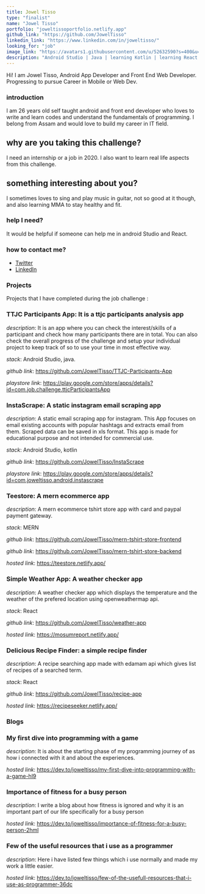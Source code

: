 ```yaml
---
title: Jowel Tisso
type: "finalist"
name: "Jowel Tisso"
portfolio: "joweltissoportfolio.netlify.app"
github_link: "https://github.com/JowelTisso"
linkedin_link: "https://www.linkedin.com/in/joweltisso/"
looking_for: "job"
image_link: "https://avatars1.githubusercontent.com/u/52632590?s=400&u=591f8558da75762e94b5067612bf3543776e024f&v=4"
description: "Android Studio | Java | learning Kotlin | learning React | learning JavaScript"
---
```


Hi! I am Jowel Tisso, Android App Developer and Front End Web Developer. Progressing to pursue Career in Mobile or Web Dev.

### introduction

I am 26 years old self taught android and front end developer who loves to write and learn codes and understand the fundamentals of programming. I belong from Assam and would love to build my career in IT field.

## why are you taking this challenge?

I need an internship or a job in 2020.
I also want to learn real life aspects from this challenge.

## something interesting about you?

I sometimes loves to sing and play music in guitar, not so good at it though, and also learning MMA to stay healthy and fit.

### help I need?

It would be helpful if someone can help me in android Studio and React.

### how to contact me?

- [Twitter](https://twitter.com/joweltisso)
- [LinkedIn](https://www.linkedin.com/in/joweltisso)

### Projects

Projects that I have completed during the job challenge :

### TTJC Participants App: It is a ttjc participants analysis app

_description_: It is an app where you can check the interest/skills of a participant and check how many participants there are in total.
You can also check the overall progress of the challenge and setup your individual project to keep track of so to use your time in most effective way.

_stack_: Android Studio, java.

_github link_: https://github.com/JowelTisso/TTJC-Participants-App

_playstore link_: https://play.google.com/store/apps/details?id=com.job.challenge.ttjcParticipantsApp

### InstaScrape: A static instagram email scraping app

_description_: A static email scraping app for instagram. This App focuses on email existing accounts with popular hashtags and extracts email from them. Scraped data can be saved in xls format. This app is made for educational purpose and not intended for commercial use.

_stack_: Android Studio, kotlin

_github link_: https://github.com/JowelTisso/InstaScrape

_playstore link_: https://play.google.com/store/apps/details?id=com.joweltisso.android.instascrape

### Teestore: A mern ecommerce app

_description_: A mern ecommerce tshirt store app with card and paypal payment gateway.

_stack_: MERN

_github link_: https://github.com/JowelTisso/mern-tshirt-store-frontend

_github link_: https://github.com/JowelTisso/mern-tshirt-store-backend

_hosted link_: https://teestore.netlify.app/

### Simple Weather App: A weather checker app

_description_: A weather checker app which displays the temperature and the weather of the prefered location using openweathermap api.

_stack_: React

_github link_: https://github.com/JowelTisso/weather-app

_hosted link_: https://mosumreport.netlify.app/

### Delicious Recipe Finder: a simple recipe finder

_description_: A recipe searching app made with edamam api which gives list of recipes of a searched term.

_stack_: React

_github link_: https://github.com/JowelTisso/recipe-app

_hosted link_: https://recipeseeker.netlify.app/

### Blogs

### My first dive into programming with a game

_description_: It is about the starting phase of my programming journey of as how i connected with it and about the experiences.

_hosted link_: https://dev.to/joweltisso/my-first-dive-into-programming-with-a-game-hl9

### Importance of fitness for a busy person

_description_: I write a blog about how fitness is ignored and why it is an important part of our life specifically for a busy person

_hosted link_: https://dev.to/joweltisso/importance-of-fitness-for-a-busy-person-2hml

### Few of the useful resources that i use as a programmer

_description_: Here i have listed few things which i use normally and made my work a little easier.

_hosted link_: https://dev.to/joweltisso/few-of-the-usefull-resources-that-i-use-as-programmer-36dc
